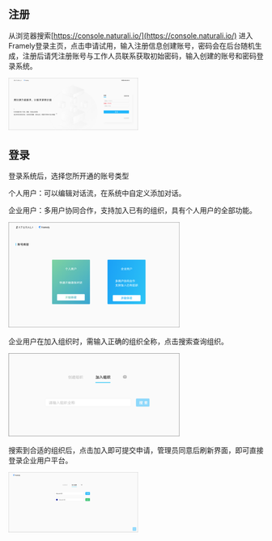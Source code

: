 ## 注册

从浏览器搜索[https://console.naturali.io/](https://console.naturali.io/) 进入Framely登录主页，点击申请试用，输入注册信息创建账号，密码会在后台随机生成，注册后请凭注册账号与工作人员联系获取初始密码，输入创建的账号和密码登录系统。

<img src="登录注册1.png" alt="登录注册1" style="zoom: 25%;" />

## 登录

登录系统后，选择您所开通的账号类型

个人用户：可以编辑对话流，在系统中自定义添加对话。

企业用户：多用户协同合作，支持加入已有的组织，具有个人用户的全部功能。

<img src="注册.png" alt="注册" style="zoom: 33%;" />

企业用户在加入组织时，需输入正确的组织全称，点击搜索查询组织。

<img src="登录注册2.png" alt="登录注册2" style="zoom: 33%;" />

搜索到合适的组织后，点击加入即可提交申请，管理员同意后刷新界面，即可直接登录企业用户平台。

<img src="登录注册3.png" alt="登录注册3" style="zoom: 25%;" />